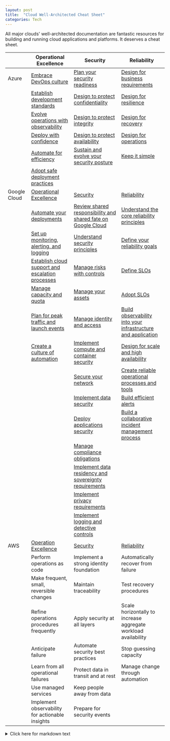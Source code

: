 ```yaml
---
layout: post
title:  "Cloud Well-Architected Cheat Sheet"
categories: Tech
---
```


All major clouds' well-architected documentation are fantastic resources for building and running cloud applications and platforms. It deserves a cheat sheet.

|              | Operational Excellence                                                                                                                                                      | Security                                                                                                                                                          | Reliability                                                                                                                                                           |
| ------------ | --------------------------------------------------------------------------------------------------------------------------------------------------------------------------- | ----------------------------------------------------------------------------------------------------------------------------------------------------------------- | --------------------------------------------------------------------------------------------------------------------------------------------------------------------- |
| Azure        | [Embrace DevOps culture](https://learn.microsoft.com/en-us/azure/well-architected/operational-excellence/principles#embrace-devops-culture)                                 | [Plan your security readiness](https://learn.microsoft.com/en-us/azure/well-architected/security/principles#plan-your-security-readiness)                         | [Design for business requirements](https://learn.microsoft.com/en-us/azure/well-architected/reliability/principles#design-for-business-requirements)                  |
|              | [Establish development standards](https://learn.microsoft.com/en-us/azure/well-architected/operational-excellence/principles#establish-development-standards)               | [Design to protect confidentiality](https://learn.microsoft.com/en-us/azure/well-architected/security/principles#design-to-protect-confidentiality)               | [Design for resilience](https://learn.microsoft.com/en-us/azure/well-architected/reliability/principles#design-for-resilience)                                        |
|              | [Evolve operations with observability](https://learn.microsoft.com/en-us/azure/well-architected/operational-excellence/principles#evolve-operations-with-observability)     | [Design to protect integrity](https://learn.microsoft.com/en-us/azure/well-architected/security/principles#design-to-protect-integrity)                           | [Design for recovery](https://learn.microsoft.com/en-us/azure/well-architected/reliability/principles#design-for-recovery)                                            |
|              | [Deploy with confidence](https://learn.microsoft.com/en-us/azure/well-architected/operational-excellence/principles#deploy-with-confidence)                                 | [Design to protect availability](https://learn.microsoft.com/en-us/azure/well-architected/security/principles#design-to-protect-availability)                     | [Design for operations](https://learn.microsoft.com/en-us/azure/well-architected/reliability/principles#design-for-operations)                                        |
|              | [Automate for efficiency](https://learn.microsoft.com/en-us/azure/well-architected/operational-excellence/principles#automate-for-efficiency)                               | [Sustain and evolve your security posture](https://learn.microsoft.com/en-us/azure/well-architected/security/principles#sustain-and-evolve-your-security-posture) | [Keep it simple](https://learn.microsoft.com/en-us/azure/well-architected/reliability/principles#keep-it-simple)                                                      |
|              | [Adopt safe deployment practices](https://learn.microsoft.com/en-us/azure/well-architected/operational-excellence/principles#adopt-safe-deployment-practices)               |                                                                                                                                                                   |                                                                                                                                                                       |
| Google Cloud | [Operational Excellence](https://cloud.google.com/architecture/framework/operational-excellence)                                                                            | [Security](https://cloud.google.com/architecture/framework/security)                                                                                              | [Reliability](https://cloud.google.com/architecture/framework/reliability)                                                                                            |
|              | [Automate your deployments](https://cloud.google.com/architecture/framework/operational-excellence/automate-your-deployments)                                               | [Review shared responsibility and shared fate on Google Cloud](https://cloud.google.com/architecture/framework/security/shared-responsibility-shared-fate)        | [Understand the core reliability principles](https://cloud.google.com/architecture/framework/reliability/principles)                                                  |
|              | [Set up monitoring, alerting, and logging](https://cloud.google.com/architecture/framework/operational-excellence/set-up-monitoring-alerting-logging)                       | [Understand security principles](https://cloud.google.com/architecture/framework/security/security-principles)                                                    | [Define your reliability goals](https://cloud.google.com/architecture/framework/reliability/define-goals)                                                             |
|              | [Establish cloud support and escalation processes](https://cloud.google.com/architecture/framework/operational-excellence/establish-cloud-support-and-escalation-processes) | [Manage risks with controls](https://cloud.google.com/architecture/framework/security/risk-management)                                                            | [Define SLOs](https://cloud.google.com/architecture/framework/reliability/defining-SLOs)                                                                              |
|              | [Manage capacity and quota](https://cloud.google.com/architecture/framework/operational-excellence/manage-capacity-and-quota)                                               | [Manage your assets](https://cloud.google.com/architecture/framework/security/asset-management)                                                                   | [Adopt SLOs](https://cloud.google.com/architecture/framework/reliability/adopting-slos)                                                                               |
|              | [Plan for peak traffic and launch events](https://cloud.google.com/architecture/framework/operational-excellence/plan-for-peak-traffic-and-launch-events)                   | [Manage identity and access](https://cloud.google.com/architecture/framework/security/identity-access)                                                            | [Build observability into your infrastructure and application](https://cloud.google.com/architecture/framework/reliability/observability-infrastructure-applications) |
|              | [Create a culture of automation](https://cloud.google.com/architecture/framework/operational-excellence/create-a-culture-of-automation)                                     | [Implement compute and container security](https://cloud.google.com/architecture/framework/security/compute-container-security)                                   | [Design for scale and high availability](https://cloud.google.com/architecture/framework/reliability/design-scale-high-availability)                                  |
|              |                                                                                                                                                                             | [Secure your network](https://cloud.google.com/architecture/framework/security/network-security)                                                                  | [Create reliable operational processes and tools](https://cloud.google.com/architecture/framework/reliability/create-operational-processes-tools)                     |
|              |                                                                                                                                                                             | [Implement data security](https://cloud.google.com/architecture/framework/security/data-security)                                                                 | [Build efficient alerts](https://cloud.google.com/architecture/framework/reliability/build-efficient-alerts)                                                          |
|              |                                                                                                                                                                             | [Deploy applications security](https://cloud.google.com/architecture/framework/security/app-security)                                                             | [Build a collaborative incident management process](https://cloud.google.com/architecture/framework/reliability/build-incident-management-process)                    |
|              |                                                                                                                                                                             | [Manage compliance obligations](https://cloud.google.com/architecture/framework/security/compliance)                                                              |                                                                                                                                                                       |
|              |                                                                                                                                                                             | [Implement data residency and sovereignty requirements](https://cloud.google.com/architecture/framework/security/data-residency-sovereignty)                      |                                                                                                                                                                       |
|              |                                                                                                                                                                             | [Implement privacy requirements](https://cloud.google.com/architecture/framework/security/privacy)                                                                |                                                                                                                                                                       |
|              |                                                                                                                                                                             | [Implement logging and detective controls](https://cloud.google.com/architecture/framework/security/logging-detection)                                            |                                                                                                                                                                       |
| AWS          | [Operation Excellence](https://docs.aws.amazon.com/wellarchitected/latest/operational-excellence-pillar/operational-excellence.html#design-principles)                      | [Security](https://docs.aws.amazon.com/wellarchitected/latest/security-pillar/security.html#design-principles)                                                    | [Reliability](https://docs.aws.amazon.com/wellarchitected/latest/reliability-pillar/design-principles.html)                                                           |
|              | Perform operations as code                                                                                                                                                  | Implement a strong identity foundation                                                                                                                            | Automatically recover from failure                                                                                                                                    |
|              | Make frequent, small, reversible changes                                                                                                                                    | Maintain traceability                                                                                                                                             | Test recovery procedures                                                                                                                                              |
|              | Refine operations procedures frequently                                                                                                                                     | Apply security at all layers                                                                                                                                      | Scale horizontally to increase aggregate workload availability                                                                                                        |
|              | Anticipate failure                                                                                                                                                          | Automate security best practices                                                                                                                                  | Stop guessing capacity                                                                                                                                                |
|              | Learn from all operational failures                                                                                                                                         | Protect data in transit and at rest                                                                                                                               | Manage change through automation                                                                                                                                      |
|              | Use managed services                                                                                                                                                        | Keep people away from data                                                                                                                                        |                                                                                                                                                                       |
|              | Implement observability for actionable insights                                                                                                                             | Prepare for security events                                                                                                                                       |                                                                                                                                                                       |


<details markdown='1'>
<summary>Click here for markdown text</summary>

Prompt to copilot:

> Turn the #selection into a Markdown table, with "##" as the first column and "###" headings as the following columns.
Do it for each cloud and then concatenate them.

## [AWS](https://docs.aws.amazon.com/wellarchitected/latest/framework/welcome.html)

### [Operation Excellence](https://docs.aws.amazon.com/wellarchitected/latest/operational-excellence-pillar/operational-excellence.html#design-principles)
  
- Perform operations as code
- Make frequent, small, reversible changes
- Refine operations procedures frequently
- Anticipate failure
- Learn from all operational failures
- Use managed services
- Implement observability for actionable insights

### [Reliability](https://docs.aws.amazon.com/wellarchitected/latest/reliability-pillar/design-principles.html)
  
- Automatically recover from failure
- Test recovery procedures
- Scale horizontally to increase aggregate workload availability
- Stop guessing capacity
- Manage change through automation

### [Security](https://docs.aws.amazon.com/wellarchitected/latest/security-pillar/security.html#design-principles)

- Implement a strong identity foundation
- Maintain traceability
- Apply security at all layers
- Automate security best practices
- Protect data in transit and at rest
- Keep people away from data
- Prepare for security events

### [Microsoft Azure Well-Architected Framework](https://learn.microsoft.com/en-us/azure/well-architected/)

## [Operational Excellence](https://learn.microsoft.com/en-us/azure/well-architected/operational-excellence/principles)

- [Embrace DevOps culture](https://learn.microsoft.com/en-us/azure/well-architected/operational-excellence/principles#embrace-devops-culture)
- [Establish development standards](https://learn.microsoft.com/en-us/azure/well-architected/operational-excellence/principles#establish-development-standards)
- [Evolve operations with observability](https://learn.microsoft.com/en-us/azure/well-architected/operational-excellence/principles#evolve-operations-with-observability)
- [Deploy with confidence](https://learn.microsoft.com/en-us/azure/well-architected/operational-excellence/principles#deploy-with-confidence)
- [Automate for efficiency](https://learn.microsoft.com/en-us/azure/well-architected/operational-excellence/principles#automate-for-efficiency)
- [Adopt safe deployment practices](https://learn.microsoft.com/en-us/azure/well-architected/operational-excellence/principles#adopt-safe-deployment-practices)

### [Reliability](https://learn.microsoft.com/en-us/azure/well-architected/reliability/principles)

- [Design for business requirements](https://learn.microsoft.com/en-us/azure/well-architected/reliability/principles#design-for-business-requirements)
- [Design for resilience](https://learn.microsoft.com/en-us/azure/well-architected/reliability/principles#design-for-resilience)
- [Design for recovery](https://learn.microsoft.com/en-us/azure/well-architected/reliability/principles#design-for-recovery)
- [Design for operations](https://learn.microsoft.com/en-us/azure/well-architected/reliability/principles#design-for-operations)
- [Keep it simple](https://learn.microsoft.com/en-us/azure/well-architected/reliability/principles#keep-it-simple)

### [Security](https://learn.microsoft.com/en-us/azure/well-architected/security/principles)

- [Plan your security readiness](https://learn.microsoft.com/en-us/azure/well-architected/security/principles#plan-your-security-readiness)
- [Design to protect confidentiality](https://learn.microsoft.com/en-us/azure/well-architected/security/principles#design-to-protect-confidentiality)
- [Design to protect integrity](https://learn.microsoft.com/en-us/azure/well-architected/security/principles#design-to-protect-integrity)
- [Design to protect availability](https://learn.microsoft.com/en-us/azure/well-architected/security/principles#design-to-protect-availability)
- [Sustain and evolve your security posture](https://learn.microsoft.com/en-us/azure/well-architected/security/principles#sustain-and-evolve-your-security-posture)

## [Google Cloud Architecture Framework](https://cloud.google.com/architecture/framework)

### [Operation Excellence](https://cloud.google.com/architecture/framework/operational-excellence)
  
- [Automate your deployments](https://cloud.google.com/architecture/framework/operational-excellence/automate-your-deployments)
- [Set up monitoring, alerting, and logging](https://cloud.google.com/architecture/framework/operational-excellence/set-up-monitoring-alerting-logging)
- [Establish cloud support and escalation processes](https://cloud.google.com/architecture/framework/operational-excellence/establish-cloud-support-and-escalation-processes)
- [Manage capacity and quota](https://cloud.google.com/architecture/framework/operational-excellence/manage-capacity-and-quota)
- [Plan for peak traffic and launch events](https://cloud.google.com/architecture/framework/operational-excellence/plan-for-peak-traffic-and-launch-events)
- [Create a culture of automation](https://cloud.google.com/architecture/framework/operational-excellence/create-a-culture-of-automation)


### [Reliability](https://cloud.google.com/architecture/framework/reliability)

- [Understand the core reliability principles](https://cloud.google.com/architecture/framework/reliability/principles)
- [Define your reliability goals](https://cloud.google.com/architecture/framework/reliability/define-goals)
- [Define SLOs](https://cloud.google.com/architecture/framework/reliability/defining-SLOs)
- [Adopt SLOs](https://cloud.google.com/architecture/framework/reliability/adopting-slos)
- [Build observability into your infrastructure and application](https://cloud.google.com/architecture/framework/reliability/observability-infrastructure-applications)
- [Design for scale and high availability](https://cloud.google.com/architecture/framework/reliability/design-scale-high-availability)
- [Create reliable operational processes and tools](https://cloud.google.com/architecture/framework/reliability/create-operational-processes-tools)
- [Build efficient alerts](https://cloud.google.com/architecture/framework/reliability/build-efficient-alerts)
- [Build a collaborative incident management process](https://cloud.google.com/architecture/framework/reliability/build-incident-management-process)

### [Security](https://cloud.google.com/architecture/framework/security)

- [Review shared responsibility and shared fate on Google Cloud](https://cloud.google.com/architecture/framework/security/shared-responsibility-shared-fate)
- [Understand security principles](https://cloud.google.com/architecture/framework/security/security-principles)
- [Manage risks with controls](https://cloud.google.com/architecture/framework/security/risk-management)
- [Manage your assets](https://cloud.google.com/architecture/framework/security/asset-management)
- [Manage identity and access](https://cloud.google.com/architecture/framework/security/identity-access)
- [Implement compute and container security](https://cloud.google.com/architecture/framework/security/compute-container-security)
- [Secure your network](https://cloud.google.com/architecture/framework/security/network-security)
- [Implement data security](https://cloud.google.com/architecture/framework/security/data-security)
- [Deploy applications security](https://cloud.google.com/architecture/framework/security/app-security)
- [Manage compliance obligations](https://cloud.google.com/architecture/framework/security/compliance)
- [Implement data residency and sovereignty requirements](https://cloud.google.com/architecture/framework/security/data-residency-sovereignty)
- [Implement privacy requirements](https://cloud.google.com/architecture/framework/security/privacy)
- [Implement logging and detective controls](https://cloud.google.com/architecture/framework/security/logging-detection)
</details>
